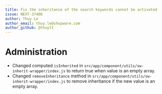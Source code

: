 ```yaml
---
title: Fix the inheritance of the search keywords cannot be activated
issue: NEXT-37406
author: Thuy Le
author_email: thuy.le@shopware.com
author_github: @thuylt
---
```

# Administration
* Changed computed `isInherited` in `src/app/component/utils/sw-inherit-wrapper/index.js` to return true when value is an empty array.
* Changed `removeInheritance` method in `src/app/component/utils/sw-inherit-wrapper/index.js` to remove inheritance if the new value is an empty array.

